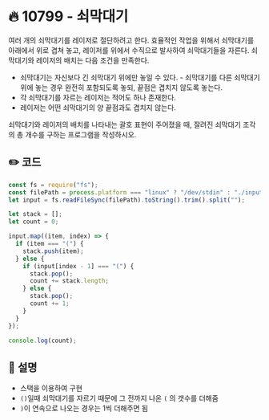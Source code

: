 # 🔥 10799 - 쇠막대기

여러 개의 쇠막대기를 레이저로 절단하려고 한다. 효율적인 작업을 위해서 쇠막대기를 아래에서 위로 겹쳐 놓고, 레이저를 위에서 수직으로 발사하여 쇠막대기들을 자른다. 쇠막대기와 레이저의 배치는 다음 조건을 만족한다.

- 쇠막대기는 자신보다 긴 쇠막대기 위에만 놓일 수 있다. - 쇠막대기를 다른 쇠막대기 위에 놓는 경우 완전히 포함되도록 놓되, 끝점은 겹치지 않도록 놓는다.
- 각 쇠막대기를 자르는 레이저는 적어도 하나 존재한다.
- 레이저는 어떤 쇠막대기의 양 끝점과도 겹치지 않는다.

쇠막대기와 레이저의 배치를 나타내는 괄호 표현이 주어졌을 때, 잘려진 쇠막대기 조각의 총 개수를 구하는 프로그램을 작성하시오.

## ✏️ 코드
```js
const fs = require("fs");
const filePath = process.platform === "linux" ? "/dev/stdin" : "./input.txt";
let input = fs.readFileSync(filePath).toString().trim().split("");

let stack = [];
let count = 0;

input.map((item, index) => {
  if (item === "(") {
    stack.push(item);
  } else {
    if (input[index - 1] === "(") {
      stack.pop();
      count += stack.length;
    } else {
      stack.pop();
      count += 1;
    }
  }
});

console.log(count);
```

## 🌱 설명
- 스택을 이용하여 구현
- `()`일때 쇠막대기를 자르기 때문에 그 전까지 나온 `(` 의 갯수를 더해줌
- `)`이 연속으로 나오는 경우는 1씩 더해주면 됨